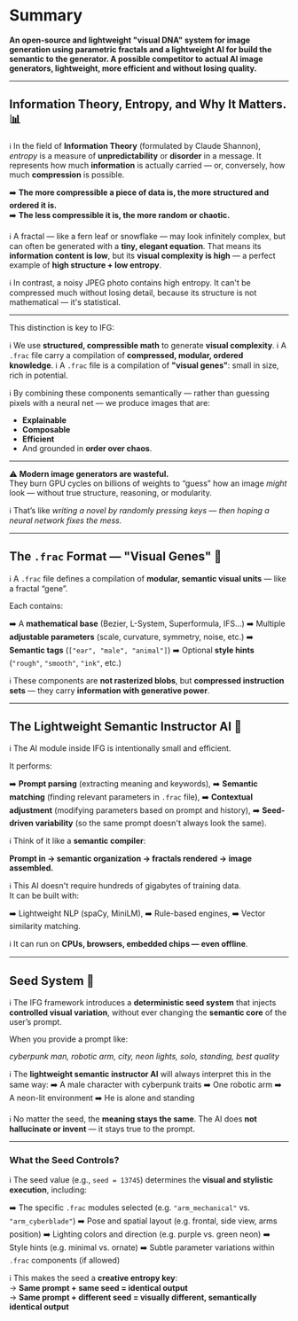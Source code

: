 # Summary 
**An open-source and lightweight "visual DNA" system for image generation using parametric fractals and a lightweight AI for build the semantic to the generator. A possible competitor to actual AI image generators, lightweight, more efficient and without losing quality.**

---

## Information Theory, Entropy, and Why It Matters. 📊

ℹ️ In the field of **Information Theory** (formulated by Claude Shannon), *entropy* is a measure of **unpredictability** or **disorder** in a message. It represents how much **information** is actually carried — or, conversely, how much **compression** is possible.

➡️ **The more compressible a piece of data is, the more structured and ordered it is.**  
➡️ **The less compressible it is, the more random or chaotic.**

ℹ️ A fractal — like a fern leaf or snowflake — may look infinitely complex, but can often be generated with a **tiny, elegant equation**. That means its **information content is low**, but its **visual complexity is high** — a perfect example of **high structure + low entropy**.

ℹ️ In contrast, a noisy JPEG photo contains high entropy. It can't be compressed much without losing detail, because its structure is not mathematical — it's statistical.

---

This distinction is key to IFG:

ℹ️ We use **structured, compressible math** to generate **visual complexity**.
ℹ️ A `.frac` file carry a compilation of **compressed, modular, ordered knowledge**.
ℹ️ A `.frac` file is a compilation of **"visual genes"**: small in size, rich in potential.

ℹ️ By combining these components semantically — rather than guessing pixels with a neural net — we produce images that are:

- **Explainable**
- **Composable**
- **Efficient**
- And grounded in **order over chaos**.

---

⚠️ **Modern image generators are wasteful.**  
They burn GPU cycles on billions of weights to “guess” how an image *might* look — without true structure, reasoning, or modularity.

ℹ️ That’s like *writing a novel by randomly pressing keys* — *then hoping a neural network fixes the mess.*

---

## The `.frac` Format — "Visual Genes" 🧬

ℹ️ A `.frac` file defines a compilation of **modular, semantic visual units** — like a fractal “gene”.

Each contains:

➡️ A **mathematical base** (Bezier, L-System, Superformula, IFS…)
➡️ Multiple **adjustable parameters** (scale, curvature, symmetry, noise, etc.)
➡️ **Semantic tags** (`["ear", "male", "animal"]`)
➡️ Optional **style hints** (`"rough"`, `"smooth"`, `"ink"`, etc.)

ℹ️ These components are **not rasterized blobs**, but **compressed instruction sets** — they carry **information with generative power**.

---

## The Lightweight Semantic Instructor AI 🧠

ℹ️ The AI module inside IFG is intentionally small and efficient.

It performs:

➡️ **Prompt parsing** (extracting meaning and keywords),
➡️ **Semantic matching** (finding relevant parameters in `.frac` file),
➡️ **Contextual adjustment** (modifying parameters based on prompt and history),
➡️ **Seed-driven variability** (so the same prompt doesn't always look the same).

ℹ️ Think of it like a **semantic compiler**:

**Prompt in → semantic organization → fractals rendered → image assembled.**

ℹ️ This AI doesn't require hundreds of gigabytes of training data.  
It can be built with:

➡️ Lightweight NLP (spaCy, MiniLM),
➡️ Rule-based engines,
➡️ Vector similarity matching.

ℹ️ It can run on **CPUs, browsers, embedded chips — even offline**.

---

## Seed System 🎲

ℹ️ The IFG framework introduces a **deterministic seed system** that injects **controlled visual variation**, without ever changing the **semantic core** of the user’s prompt.

When you provide a prompt like:

*cyberpunk man, robotic arm, city, neon lights, solo, standing, best quality*

ℹ️ The **lightweight semantic instructor AI** will always interpret this in the same way:
➡️ A male character with cyberpunk traits
➡️ One robotic arm
➡️ A neon-lit environment
➡️ He is alone and standing

ℹ️ No matter the seed, the **meaning stays the same**. The AI does **not hallucinate or invent** — it stays true to the prompt.

---

### What the Seed Controls?

ℹ️ The seed value (e.g., `seed = 13745`) determines the **visual and stylistic execution**, including:

➡️ The specific `.frac` modules selected (e.g. `"arm_mechanical"` vs. `"arm_cyberblade"`)
➡️ Pose and spatial layout (e.g. frontal, side view, arms position)
➡️ Lighting colors and direction (e.g. purple vs. green neon)
➡️ Style hints (e.g. minimal vs. ornate)
➡️ Subtle parameter variations within `.frac` components (if allowed)

ℹ️ This makes the seed a **creative entropy key**:  
→ **Same prompt + same seed = identical output**  
→ **Same prompt + different seed = visually different, semantically identical output**
